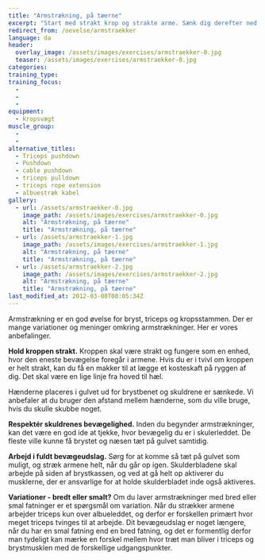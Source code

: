 ```yaml
---
title: "Armstrækning, på tæerne"
excerpt: "Start med strakt krop og strakte arme. Sænk dig derefter ned mod gulvet og stræk armene igen. Hold kroppen ret gennem hele øvelsen."
redirect_from: /oevelse/armstraekker
language: da
header:
  overlay_image: /assets/images/exercises/armstraekker-0.jpg
  teaser: /assets/images/exercises/armstraekker-0.jpg
categories:
training_type: 
training_focus: 
  - 
  - 
  - 
equipment:
  - kropsvægt
muscle_group:
  - 
  - 
alternative_titles:
  - Triceps pushdown
  - Pushdown
  - cable pushdown
  - triceps pulldown
  - triceps rope extension
  - albuestræk kabel
gallery:
  - url: /assets/armstraekker-0.jpg
    image_path: /assets/images/exercises/armstraekker-0.jpg
    alt: "Armstrækning, på tæerne"
    title: "Armstrækning, på tæerne"
  - url: /assets/armstraekker-1.jpg
    image_path: /assets/images/exercises/armstraekker-1.jpg
    alt: "Armstrækning, på tæerne"
    title: "Armstrækning, på tæerne"
  - url: /assets/armstraekker-2.jpg
    image_path: /assets/images/exercises/armstraekker-2.jpg
    alt: "Armstrækning, på tæerne"
    title: "Armstrækning, på tæerne"
last_modified_at: 2012-03-08T08:05:34Z
---
```


Armstrækning er en god øvelse for bryst, triceps og kropsstammen. Der er mange variationer og meninger omkring armstrækninger. Her er vores anbefalinger.

**Hold kroppen strakt.** Kroppen skal være strakt og fungere som en enhed, hvor den eneste bevægelse foregår i armene. Hvis du er i tvivl om kroppen er helt strakt, kan du få en makker til at lægge et kosteskaft på ryggen af dig. Det skal være en lige linje fra hoved til hæl.

Hænderne placeres i gulvet ud for brystbenet og skuldrene er sænkede. Vi anbefaler at du bruger den afstand mellem hænderne, som du ville bruge, hvis du skulle skubbe noget.

**Respektér skuldrenes bevægelighed.** Inden du begynder armstrækninger, kan det være en god ide at tjekke, hvor bevægelig du er i skulerleddet. De fleste ville kunne få brystet og næsen tæt på gulvet samtidig.

**Arbejd i fuldt bevægeudslag.** Sørg for at komme så tæt på gulvet som muligt, og stræk armene helt, når du går op igen. Skulderbladene skal arbejde på siden af brystkassen, og ved at gå helt op aktiverer du musklerne, der er ansvarlige for at holde skulderbladet inde også aktiveres.

**Variationer - bredt eller smalt?** Om du laver armstrækninger med bred eller smal fatninger er et spørgsmål om variation. Når du strækker armene arbejder triceps kun over albueleddet, og derfor er forskellen primært hvor meget triceps tvinges til at arbejde. Dit bevægeudslag er noget længere, når du har en smal fatning end en bred fatning, og det er formentlig derfor man tydeligt kan mærke en forskel mellem hvor træt man bliver i triceps og brystmusklen med de forskellige udgangspunkter.
